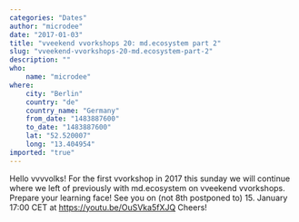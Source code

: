 ```yaml
---
categories: "Dates"
author: "microdee"
date: "2017-01-03"
title: "vveekend vvorkshops 20: md.ecosystem part 2"
slug: "vveekend-vvorkshops-20-md.ecosystem-part-2"
description: ""
who: 
    name: "microdee"
where: 
    city: "Berlin"
    country: "de"
    country_name: "Germany"
    from_date: "1483887600"
    to_date: "1483887600"
    lat: "52.520007"
    long: "13.404954"
imported: "true"
---
```



Hello vvvvolks!
For the first vvorkshop in 2017 this sunday we will continue where we left of previously with md.ecosystem on vveekend vvorkshops. Prepare your learning face!
See you on (not 8th postponed to) 15. January 17:00 CET at https://youtu.be/OuSVka5fXJQ
Cheers!